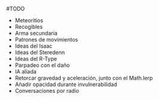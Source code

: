 #TODO

- Meteoritios
- Recogibles
- Arma secundaria
- Patrones de movimientos
- Ideas del Isaac
- Ideas del Steredenn
- Ideas del R-Type
- Parpadeo con el daño
- IA aliada
- Retorcar gravedad y aceleración, junto con el Math.lerp
- Añadir opacidad durante invulnerabilidad
- Conversaciones por radio